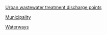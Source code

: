 [Urban wastewater treatment discharge points](https://water.discomap.eea.europa.eu/arcgis/rest/services/UWWTD/SDI_DischargePoints_public_ETRS89_202412/MapServer)

[Municipality](https://idecyl.jcyl.es/geonetwork/srv/eng/catalog.search#/metadata/SPAGOBCYLCITDTSAULML)

[Waterways]()
